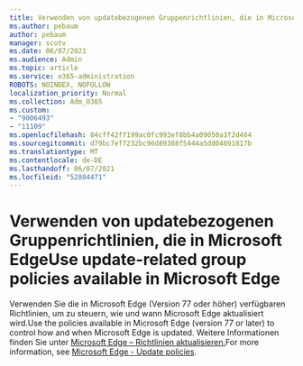 ```yaml
---
title: Verwenden von updatebezogenen Gruppenrichtlinien, die in Microsoft Edge
ms.author: pebaum
author: pebaum
manager: scotv
ms.date: 06/07/2021
ms.audience: Admin
ms.topic: article
ms.service: o365-administration
ROBOTS: NOINDEX, NOFOLLOW
localization_priority: Normal
ms.collection: Adm_O365
ms.custom:
- "9006493"
- "11109"
ms.openlocfilehash: 84cff42ff199ac0fc993ef8bb4a09050a3f2d484
ms.sourcegitcommit: d79bc7ef7232bc96d89388f5444a5dd04891817b
ms.translationtype: MT
ms.contentlocale: de-DE
ms.lasthandoff: 06/07/2021
ms.locfileid: "52804471"
---
```

# <a name="use-update-related-group-policies-available-in-microsoft-edge"></a><span data-ttu-id="9d9fb-102">Verwenden von updatebezogenen Gruppenrichtlinien, die in Microsoft Edge</span><span class="sxs-lookup"><span data-stu-id="9d9fb-102">Use update-related group policies available in Microsoft Edge</span></span>

<span data-ttu-id="9d9fb-103">Verwenden Sie die in Microsoft Edge (Version 77 oder höher) verfügbaren Richtlinien, um zu steuern, wie und wann Microsoft Edge aktualisiert wird.</span><span class="sxs-lookup"><span data-stu-id="9d9fb-103">Use the policies available in Microsoft Edge (version 77 or later) to control how and when Microsoft Edge is updated.</span></span> <span data-ttu-id="9d9fb-104">Weitere Informationen finden Sie unter [Microsoft Edge – Richtlinien aktualisieren.](/DeployEdge/microsoft-edge-update-policies#available-policies)</span><span class="sxs-lookup"><span data-stu-id="9d9fb-104">For more information, see [Microsoft Edge - Update policies](/DeployEdge/microsoft-edge-update-policies#available-policies).</span></span>